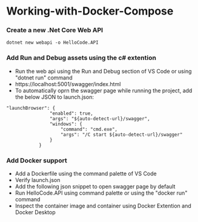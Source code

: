 # Working-with-Docker-Compose

### Create a new .Net Core Web API
```
dotnet new webapi -o HelloCode.API
```

### Add Run and Debug assets using the c# extention
* Run the web api using the Run and Debug section of VS Code or using "dotnet run" command
* https://localhost:5001/swagger/index.html
* To automatically oprn the swagger page while running the project, add the below JSON to launch.json:
```
"launchBrowser": {
                "enabled": true,
                "args": "${auto-detect-url}/swagger",
                "windows": {
                    "command": "cmd.exe",
                    "args": "/C start ${auto-detect-url}/swagger"
                }
            }
```

### Add Docker support
* Add a Dockerfile using the command palette of VS Code
* Verify launch.json
* Add the following json snippet to open swagger page by default
* Run HelloCode.API using command palette or using the "docker run" command
* Inspect the container image and container using Docker Extention and Docker Desktop


